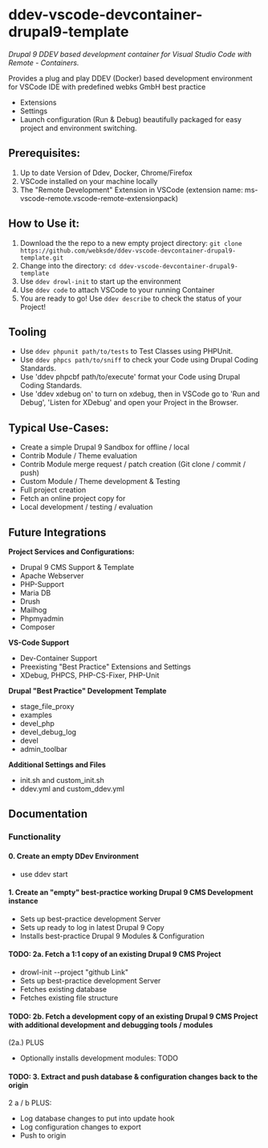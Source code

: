 # ddev-vscode-devcontainer-drupal9-template
*Drupal 9 DDEV based development container for Visual Studio Code with Remote - Containers.*

Provides a plug and play DDEV (Docker) based development environment for VSCode IDE with predefined webks GmbH best practice
- Extensions
- Settings
- Launch configuration (Run & Debug)
beautifully packaged for easy project and environment switching.

## Prerequisites:
  1. Up to date Version of Ddev, Docker, Chrome/Firefox
  2. VSCode installed on your machine locally
  3. The "Remote Development" Extension in VSCode (extension name: ms-vscode-remote.vscode-remote-extensionpack)

## How to Use it:
 1. Download the the repo to a new empty project directory: `git clone https://github.com/webksde/ddev-vscode-devcontainer-drupal9-template.git`
 2. Change into the directory: `cd ddev-vscode-devcontainer-drupal9-template`
 3. Use `ddev drowl-init` to start up the environment
 4. Use `ddev code` to attach VSCode to your running Container
 5. You are ready to go! Use `ddev describe` to check the status of your Project!
 
## Tooling
 - Use `ddev phpunit path/to/tests` to Test Classes using PHPUnit.
 - Use `ddev phpcs path/to/sniff` to check your Code using Drupal Coding Standards.
 - Use 'ddev phpcbf path/to/execute' format your Code using Drupal Coding Standards.
 - Use 'ddev xdebug on' to turn on xdebug, then in VSCode go to 'Run and Debug', 'Listen for XDebug' and open your Project in the Browser.

## Typical Use-Cases:
- Create a simple Drupal 9 Sandbox for offline / local
 - Contrib Module / Theme evaluation
 - Contrib Module merge request / patch creation (Git clone / commit / push)
 - Custom Module / Theme development & Testing
 - Full project creation
- Fetch an online project copy for
 - Local development / testing / evaluation

## Future Integrations
**Project Services and Configurations:**
 - Drupal 9 CMS Support & Template
 - Apache Webserver
 - PHP-Support
 - Maria DB
 - Drush
 - Mailhog
 - Phpmyadmin
 - Composer
 
**VS-Code Support**
 - Dev-Container Support
 - Preexisting "Best Practice" Extensions and Settings
 - XDebug, PHPCS, PHP-CS-Fixer, PHP-Unit 

**Drupal "Best Practice" Development Template**
 - stage_file_proxy  
 - examples  
 - devel_php  
 - devel_debug_log  
 - devel  
 - admin_toolbar
 
**Additional Settings and Files**
 - init.sh and custom_init.sh
 - ddev.yml and custom_ddev.yml
 

## Documentation
### Functionality

#### 0. Create an empty DDev Environment
- use ddev start

#### 1. Create an "empty" best-practice working Drupal 9 CMS Development instance
- Sets up best-practice development Server
- Sets up ready to log in latest Drupal 9 Copy
- Installs best-practice Drupal 9 Modules & Configuration


#### TODO: 2a. Fetch a 1:1 copy of an existing Drupal 9 CMS Project
- drowl-init --project "github Link"
- Sets up best-practice development Server
- Fetches existing database
- Fetches existing file structure

#### TODO:  2b. Fetch a development copy of an existing Drupal 9 CMS Project with additional development and debugging tools / modules
(2a.) PLUS
- Optionally installs development modules: TODO

#### TODO: 3. Extract and push database & configuration changes back to the origin
2 a / b PLUS:
- Log database changes to put into update hook
- Log configuration changes to export
- Push to origin
